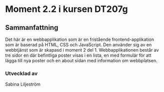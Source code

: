 # Moment 2.2 i kursen DT207g

## Sammanfattning
 Det här är en webbapplikation som är en fristående frontend-applikation som är baserad på HTML,  CSS och JavaScript. Den använder sig av en webbtjänst som är skapasd i moment 2 del 1. Webbapplikationen består av tre sidor en där befintliga poster visas i en lista, en med formulär för att lägga till nya poster och en about sidan med information om webbplatsen. 


### Utvecklad av
Sabina Liljeström
